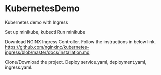 # KubernetesDemo
Kubernetes demo with Ingress

Set up minikube, kubectl
Run minikube

Download NGINX Ingress Controller. Follow the instructions in below link.
https://github.com/nginxinc/kubernetes-ingress/blob/master/docs/installation.md 

Clone/Download the project.
Deploy service.yaml, deployment.yaml, ingress.yaml.
